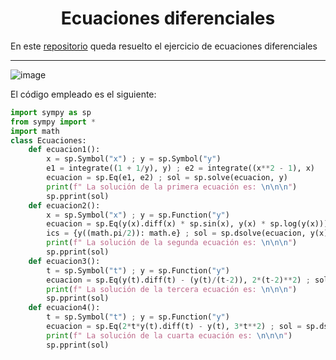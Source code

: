 <h1 align="center">Ecuaciones diferenciales</h1>

En este [repositorio](https://github.com/Diegodesantos1/Ecuaciones_diferenciales) queda resuelto el ejercicio de ecuaciones diferenciales

***

![image](https://user-images.githubusercontent.com/91721855/195686741-c972b402-ae6c-4ad3-9271-7fd7e4cd2493.png)

El código empleado es el siguiente:

```python
import sympy as sp
from sympy import *
import math
class Ecuaciones:
    def ecuacion1():
        x = sp.Symbol("x") ; y = sp.Symbol("y")
        e1 = integrate((1 + 1/y), y) ; e2 = integrate((x**2 - 1), x)
        ecuacion = sp.Eq(e1, e2) ; sol = sp.solve(ecuacion, y)
        print(f" La solución de la primera ecuación es: \n\n\n")
        sp.pprint(sol)
    def ecuacion2():
        x = sp.Symbol("x") ; y = sp.Function("y")
        ecuacion = sp.Eq(y(x).diff(x) * sp.sin(x), y(x) * sp.log(y(x)))
        ics = {y((math.pi/2)): math.e} ; sol = sp.dsolve(ecuacion, y(x), ics=ics)
        print(f" La solución de la segunda ecuación es: \n\n\n")
        sp.pprint(sol)
    def ecuacion3():
        t = sp.Symbol("t") ; y = sp.Function("y")
        ecuacion = sp.Eq(y(t).diff(t) - (y(t)/(t-2)), 2*(t-2)**2) ; sol = sp.dsolve(ecuacion, y(t))
        print(f" La solución de la tercera ecuación es: \n\n\n")
        sp.pprint(sol)
    def ecuacion4():
        t = sp.Symbol("t") ; y = sp.Function("y")
        ecuacion = sp.Eq(2*t*y(t).diff(t) - y(t), 3*t**2) ; sol = sp.dsolve(ecuacion, y(t))
        print(f" La solución de la cuarta ecuación es: \n\n\n")
        sp.pprint(sol)
```

